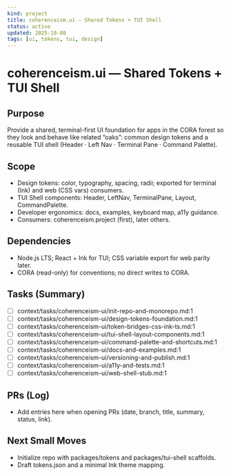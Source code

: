 ```yaml
---
kind: project
title: coherenceism.ui — Shared Tokens + TUI Shell
status: active
updated: 2025-10-08
tags: [ui, tokens, tui, design]
---
```


# coherenceism.ui — Shared Tokens + TUI Shell

## Purpose
Provide a shared, terminal-first UI foundation for apps in the CORA forest so they look and behave like related “oaks”: common design tokens and a reusable TUI shell (Header · Left Nav · Terminal Pane · Command Palette).

## Scope
- Design tokens: color, typography, spacing, radii; exported for terminal (Ink) and web (CSS vars) consumers.
- TUI Shell components: Header, LeftNav, TerminalPane, Layout, CommandPalette.
- Developer ergonomics: docs, examples, keyboard map, a11y guidance.
- Consumers: coherenceism.project (first), later others.

## Dependencies
- Node.js LTS; React + Ink for TUI; CSS variable export for web parity later.
- CORA (read-only) for conventions; no direct writes to CORA.

## Tasks (Summary)
- [ ] context/tasks/coherenceism-ui/init-repo-and-monorepo.md:1
- [ ] context/tasks/coherenceism-ui/design-tokens-foundation.md:1
- [ ] context/tasks/coherenceism-ui/token-bridges-css-ink-ts.md:1
- [ ] context/tasks/coherenceism-ui/tui-shell-layout-components.md:1
- [ ] context/tasks/coherenceism-ui/command-palette-and-shortcuts.md:1
- [ ] context/tasks/coherenceism-ui/docs-and-examples.md:1
- [ ] context/tasks/coherenceism-ui/versioning-and-publish.md:1
- [ ] context/tasks/coherenceism-ui/a11y-and-tests.md:1
- [ ] context/tasks/coherenceism-ui/web-shell-stub.md:1

## PRs (Log)
- Add entries here when opening PRs (date, branch, title, summary, status, link).

## Next Small Moves
- Initialize repo with packages/tokens and packages/tui-shell scaffolds.
- Draft tokens.json and a minimal Ink theme mapping.
